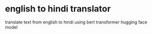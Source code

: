 # english to hindi translator
 translate text from english to hindi using bert transformer hugging face model
